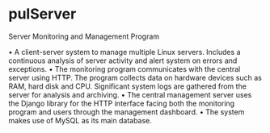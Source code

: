 # pulServer
Server Monitoring and Management Program


•	A client-server system to manage multiple Linux servers. Includes a continuous analysis of server 
  activity and alert system on errors and exceptions.
•	The monitoring program communicates with the central server using HTTP. The program collects 
  data on hardware devices such as RAM, hard disk and CPU. Significant system logs are gathered 
  from the server for analysis and archiving.
•	The central management server uses the Django library for the HTTP interface facing both the 
  monitoring program and users through the management dashboard.
•	The system makes use of MySQL as its main database.
